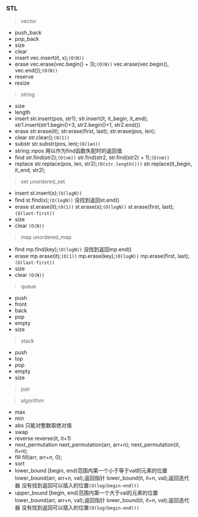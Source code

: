<!-- -------------------------2020年11月20日 ---- 21时11分------------------------- -->

### STL

> vector

* push_back
* pop_back
* size
* clear
* insert vec.insert(it, x);`(O(N))`
* erase vec.erase(vec.begin() + 3);`(O(N))` vec.erase(vec.begin(), vec.end());`(O(N))`
* reserve
* resize

> string

* size
* length
* insert str.insert(pos, str1); str.insert(it, it_begin, it_end); str1.insert(str1.begin()+3, str2.begin()+1, str2.end())
* erase str.erase(it); str.erase(first, last); str.erase(pos, len);
* clear str.clear();`(O(1))`
* substr str.substr(pos, len);`(O(len))`
* string::npos 用以作为find函数失配时的返回值
* find str.find(str2);`(O(nm))` str.find(str2, str.find(str2) + 1);`(O(nm))`
* replace str.replace(pos, len, str2);`(O(str.length()))` str.replace(it_begin, it_end, str2);

> set
> unordered_set

* insert st.insert(x);`(O(logN))`
* find st.find(x);`(O(logN))` 没找到返回st.end()
* erase st.erase(it);`(O(1))` st.erase(x);`(O(logN))` st.erase(first, last);`(O(last-first))`
* size
* clear `(O(N))`

> map
> unordered_map

* find mp.find(key);`(O(logN))` 没找到返回mp.end()
* erase mp.erase(it);`(O(1))` mp.erase(key);`(O(logN))` mp.erase(first, last);`(O(last-first))`
* size
* clear `(O(N))`

> queue

* push
* front
* back
* pop
* empty
* size

> stack

* push
* top
* pop
* empty
* size

> pair

> algorithm

* max
* min
* abs 只能对整数取绝对值
* swap
* reverse reverse(it, it+1)
* next_permutation next_permutation(arr, arr+n); next_permutation(it, it+n);
* fill fill(arr, arr+n, 0);
* sort
* lower_bound [begin, end)范围内第一个小于等于val的元素的位置 lower_bound(arr, arr+n, val);返回指针 lower_bound(it, it+n, val);返回迭代器 没有找到返回可以插入的位置`(O(log(begin-end)))`
* upper_bound [begin, end)范围内第一个大于val的元素的位置 lower_bound(arr, arr+n, val);返回指针 lower_bound(it, it+n, val);返回迭代器 没有找到返回可以插入的位置`(O(log(begin-end)))`
